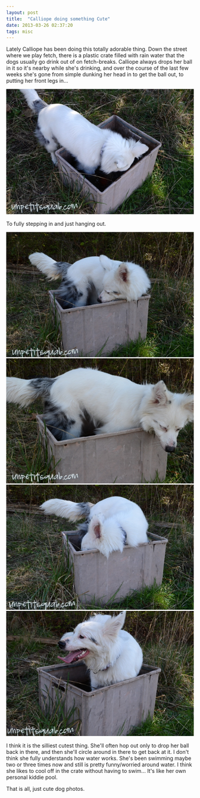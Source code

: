 ```yaml
---
layout: post
title:  "Calliope doing something Cute"
date: 2013-03-26 02:37:20
tags: misc
---
```


Lately Calliope has been doing this totally adorable thing. Down the street where we play fetch, there is a plastic crate filled with rain water that the dogs usually go drink out of on fetch-breaks. Calliope always drops her ball in it so it's nearby while she's drinking, and over the course of the last few weeks she's gone from simple dunking her head in to get the ball out, to putting her front legs in...

![calliope-in-a-tub01](/uploads/2013/03/calliope-in-a-tub01.jpg)

To fully stepping in and just hanging out.

![calliope-in-a-tub04](/uploads/2013/03/calliope-in-a-tub04.jpg)
![calliope-in-a-tub03](/uploads/2013/03/calliope-in-a-tub03.jpg)
![calliope-in-a-tub02](/uploads/2013/03/calliope-in-a-tub02.jpg)
![calliope-in-a-tub05](/uploads/2013/03/calliope-in-a-tub05.jpg)

I think it is the silliest cutest thing. She'll often hop out only to drop her ball back in there, and then she'll circle around in there to get back at it. I don't think she fully understands how water works. She's been swimming maybe two or three times now and still is pretty funny/worried around water. I think she likes to cool off in the crate without having to swim... It's like her own personal kiddie pool.

That is all, just cute dog photos.
